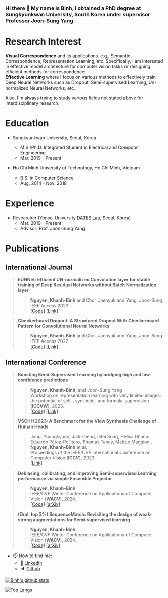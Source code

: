 ### Hi there 👋 My name is Binh, I obtained a PhD degree at Sungkyunkwan University, South Korea under supervisor Professor [Joon-Sung Yang](https://sites.google.com/yonsei.ac.kr/dates/people).

# Research Interest
**Visual Correspondence** and its applications. e.g., Semantic Correspondence, Representation Learning, etc. Specifically, I am interested in effective model architecture for computer vision tasks or designing efficient methods for correspondence. <br>
**Effective Learning** where I focus on various methods to effectively train Deep Neural Networks such as Dropout, Semi-supervised Learning, Un-normalized Neural Networks, etc.

Also, I'm always trying to study various fields not stated above for interdisciplinary research.

# Education

* Sungkyunkwan University, Seoul, Korea
  * M.S./Ph.D. Integrated Student in Electrical and Computer Engineering
  * Mar. 2019 - Present

* Ho Chi Minh University of Technology, Ho Chi Minh, Vietnam
  * B.S. in Computer Science
  * Aug. 2014 - Nov. 2018

# Experience

* Researcher (Yonsei University <a href="https://sites.google.com/yonsei.ac.kr/dates/home">DATES Lab</a>, Seoul, Korea)
  * Mar. 2019 - Present
  * Advisor: Prof. Joon-Sung Yang

# Publications

## International Journal

> **EUNNet: Efficient UN-normalized Convolution layer for stable training of Deep Residual Networks without Batch Normalization layer**<br>
>> **Nguyen, Khanh-Binh** and Choi, Jaehyuk and Yang, Joon-Sung<br>
>> IEEE Access 2023 <br>
>> <a href="https://github.com/beandkay/EUNNet/">[Code]</a> <a href="https://ieeexplore.ieee.org/document/10041931/">[Link]</a>

> **Checkerboard Dropout: A Structured Dropout With Checkerboard Pattern for Convolutional Neural Networks**<br>
>> **Nguyen, Khanh-Binh** and Choi, Jaehyuk and Yang, Joon-Sung<br>
>> IEEE Access 2022 <br>
>> <a href="https://github.com/beandkay/CheckerboardDropout/">[Code]</a> <a href="https://ieeexplore.ieee.org/document/9828384">[Link]</a>

## International Conference

> **Boosting Semi-Supervised Learning by bridging high and low-confidence predictions**<br>
>> **Nguyen, Khanh-Binh**, and Joon-Sung Yang<br>
>> Workshop on representation learning with very limited images: the potential of self-, synthetic- and formula-supervision (**ICCVW**), 2023.<br>
>> <a href="https://github.com/beandkay/SequenceMatch/">[Code]</a> <a href="https://openaccess.thecvf.com/content/ICCV2023W/LIMIT/html/Nguyen_Boosting_Semi-Supervised_Learning_by_Bridging_high_and_low-Confidence_Predictions_ICCVW_2023_paper.html">[Link]</a> 

> **VSCHH 2023: A Benchmark for the View Synthesis Challenge of Human Heads**<br>
>> Jang, Youngkyoon, Jiali Zheng, Jifei Song, Helisa Dhamo, Eduardo Pérez-Pellitero, Thomas Tanay, Matteo Maggioni, **Nguyen, Khanh-Binh** et al.<br>
>> Proceedings of the IEEE/CVF International Conference on Computer Vision (**ICCV**), 2023.<br>
>> <a href="https://openaccess.thecvf.com/content/ICCV2023W/RHWC/html/Jang_VSCHH_2023_A_Benchmark_for_the_View_Synthesis_Challenge_of_ICCVW_2023_paper.html">[Link]</a> 

> **Debiasing, calibrating, and improving Semi-supervised Learning performance via simple Ensemble Projector**<br>
>> **Nguyen, Khanh-Binh**<br>
>> IEEE/CVF Winter Conference on Applications of Computer Vision (**WACV**), 2024.<br>
>> <a href="https://github.com/beandkay/EPASS/">[Code]</a> <a href="https://openaccess.thecvf.com/content/WACV2024/html/Nguyen_Debiasing_Calibrating_and_Improving_Semi-Supervised_Learning_Performance_via_Simple_Ensemble_WACV_2024_paper">[arXiv]</a> 

> **(Oral, top 3%) SequenceMatch: Revisiting the design of weak-strong augmentations for Semi-supervised learning**<br>
>> **Nguyen, Khanh-Binh**<br>
>> IEEE/CVF Winter Conference on Applications of Computer Vision (**WACV**), 2024.<br>
>> <a href="https://github.com/beandkay/SequenceMatch/">[Code]</a> <a href="https://openaccess.thecvf.com/content/WACV2024/html/Nguyen_SequenceMatch_Revisiting_the_Design_of_Weak-Strong_Augmentations_for_Semi-Supervised_Learning_WACV_2024_paper">[arXiv]</a> 

- 📫 How to find me: 
  - :office: [LinkedIn](https://www.linkedin.com/in/binh-nguyen-45a4a6b6/)
  - :speaker: [Github](https://github.com/beandkay)

[![Binh's github stats](https://github-readme-stats-git-masterrstaa-rickstaa.vercel.app/api?username=beandkay&count_private=true&show_icons=true&theme=synthwave&hide_rank=false)](https://github.com/anuraghazra/github-readme-stats)

[![Top Langs](https://github-readme-stats.vercel.app/api/top-langs/?username=beandkay&langs_count=8&layout=compact&theme=radical)](https://github.com/anuraghazra/github-readme-stats)
